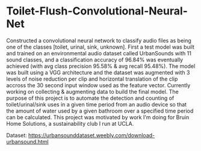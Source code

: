# Toilet-Flush-Convolutional-Neural-Net

Constructed a convolutional neural network to classify audio files as being one of 
the classes [toilet, urinal, sink, unknown].  First a test model was built and trained 
on an environmental audio dataset called UrbanSounds with 11 sound classes, and a 
classification accuracy of 96.84% was eventually achieved (with avg class precision 95.58% 
& avg recall 95.48%).  The model was built using a VGG architecture and the dataset was 
augmented with 3 levels of noise reduction per clip and horizontal translation of the 
clip accross the 30 second input window used as the feature vector.  Currently working 
on collecting &amp; augmenting data to build the final model.  The purpose of this 
project is to automate the detection and counting of toilet/urinal/sink uses in a given 
time period from an audio device so that the amount of water used by a given bathroom 
over a specified time period can be calculated. This project was motivated by work I'm 
doing for Bruin Home Solutions, a sustainability club I run at UCLA.  

Dataset: https://urbansounddataset.weebly.com/download-urbansound.html
